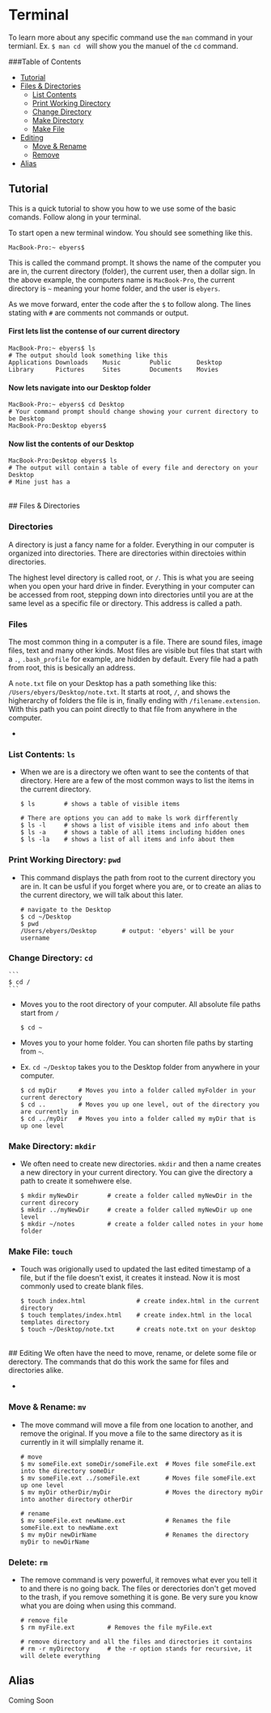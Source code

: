 # Terminal
To learn more about any specific command use the ```man``` command in your termianl. Ex. ```$ man cd ``` will show you the manuel of the ```cd``` command.

###Table of Contents
* [Tutorial](#tutorial)
* [Files & Directories](#files--directories)
	* [List Contents](#list-contents-ls)
	* [Print Working Directory](#print-working-directory-pwd)
	* [Change Directory](#change-directory-cd)
	* [Make Directory](#make-directory-mkdir)
	* [Make File](#make-file-touch)
* [Editing](#editing)
	* [Move & Rename](#move--rename-mv)
	* [Remove](#remove-rm)
* [Alias](#alias)

## Tutorial
This is a quick tutorial to show you how to we use some of the basic comands. Follow along in your terminal. 

To start open a new terminal window. You should see something like this.

``` 
MacBook-Pro:~ ebyers$
```

This is called the command prompt. It shows the name of the computer you are in, the current directory (folder), the current user, then a dollar sign. In the above example, the computers name is ```MacBook-Pro```, the current directory is ```~``` meaning your home folder, and the user is ```ebyers```.

As we move forward, enter the code after the ```$``` to follow along. The lines stating with ```#``` are comments not commands or output.

#### First lets list the contense of our current directory
```
MacBook-Pro:~ ebyers$ ls
# The output should look something like this
Applications Downloads    Music        Public       Desktop      
Library      Pictures     Sites        Documents    Movies
```
#### Now lets navigate into our Desktop folder
```
MacBook-Pro:~ ebyers$ cd Desktop
# Your command prompt should change showing your current directory to be Desktop
MacBook-Pro:Desktop ebyers$
```
#### Now list the contents of our Desktop
```
MacBook-Pro:Desktop ebyers$ ls
# The output will contain a table of every file and derectory on your Desktop
# Mine just has a
```


<br>
## Files & Directories

### Directories
A directory is just a fancy name for a folder. Everything in our computer is organized into directories. There are directories within directoies within directories.

The highest level directory is called root, or ```/```. This is what you are seeing when you open your hard drive in finder. Everything in your computer can be accessed from root, stepping down into directories until you are at the same level as a specific file or directory. This address is called a path.

### Files
The most common thing in a computer is a file. There are sound files, image files, text and many other kinds. Most files are visible but files that start with a ```.```, 	```.bash_profile``` for example, are hidden by default. Every file had a path from root, this is besically an address.

A ```note.txt``` file on your Desktop has a path something like this: ```/Users/ebyers/Desktop/note.txt```. It starts at root, ```/```, and shows the higherarchy of folders the file is in, finally ending with ```/filename.extension```. With this path you can point directly to that file from anywhere in the computer.


-
### List Contents: ```ls```
* When we are is a directory we often want to see the contents of that directory. Here are a few of the most common ways to list the items in the current directory.

	```
	$ ls		# shows a table of visible items
	
	# There are options you can add to make ls work dirfferently
	$ ls -l		# shows a list of visible items and info about them
	$ ls -a		# shows a table of all items including hidden ones
	$ ls -la	# shows a list of all items and info about them
	```

### Print Working Directory: ```pwd```
* This command displays the path from root to the current directory you are in. It can be usful if you forget where you are, or to create an alias to the current directory, we will talk about this later.

	```
	# navigate to the Desktop
	$ cd ~/Desktop
	$ pwd
	/Users/ebyers/Desktop		# output: 'ebyers' will be your username
	```

### Change Directory: ```cd```
	``` 
	$ cd / 
	```
* Moves you to the root directory of your computer. All absolute file paths start from ```/```

	```
	$ cd ~
	```
* Moves you to your home folder. You can shorten file paths by starting from ```~```.
* Ex. ```cd ~/Desktop``` takes you to the Desktop folder from anywhere in your computer.

	```
	$ cd myDir 		# Moves you into a folder called myFolder in your current derectory
	$ cd ..			# Moves you up one level, out of the directory you are currently in
	$ cd ../myDir	# Moves you into a folder called my myDir that is up one level
	```

### Make Directory: ```mkdir```
* We often need to create new directories. ```mkdir``` and then a name creates a new directory in your current directory. You can give the directory a path to create it somehwere else. 

	```
	$ mkdir myNewDir 		# create a folder called myNewDir in the current direcory
	$ mkdir ../myNewDir		# create a folder called myNewDir up one level
	$ mkdir ~/notes			# create a folder called notes in your home folder
	```

### Make File: ```touch```
* Touch was origionally used to updated the last edited timestamp of a file, but if the file doesn't exist, it creates it instead. Now it is most commonly used to create blank files.

	```
	$ touch index.html				# create index.html in the current directory
	$ touch templates/index.html 	# create index.html in the local templates directory
	$ touch ~/Desktop/note.txt		# creats note.txt on your desktop
	```

<br>
## Editing
We often have the need to move, rename, or delete some file or derectory. The commands that do this work the same for files and directories alike.

-

### Move & Rename: ```mv```
* The move command will move a file from one location to another, and remove the original. If you move a file to the same directory as it is currently in it will simplally rename it.

	```
	# move
	$ mv someFile.ext someDir/someFile.ext	# Moves file someFile.ext into the directory someDir
	$ mv someFile.ext ../someFile.ext		# Moves file someFile.ext up one level
	$ mv myDir otherDir/myDir				# Moves the directory myDir into another directory otherDir
	
	# rename
	$ mv someFile.ext newName.ext			# Renames the file someFile.ext to newName.ext
	$ mv myDir newDirName 					# Renames the directory myDir to newDirName
	```


### Delete: ```rm``` 
* The remove command is very powerful, it removes what ever you tell it to and there is no going back. The files or derectories don't get moved to the trash, if you remove something it is gone. Be very sure you know what you are doing when using this command.

	```
	# remove file
	$ rm myFile.ext			# Removes the file myFile.ext
	
	# remove directory and all the files and directories it contains
	# rm -r myDirectory		# the -r option stands for recursive, it will delete everything
	```

## Alias
Coming Soon

